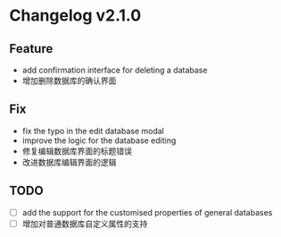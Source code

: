 # Changelog v2.1.0

## Feature

- add confirmation interface for deleting a database
- 增加删除数据库的确认界面

## Fix

- fix the typo in the edit database modal
- improve the logic for the database editing
- 修复编辑数据库界面的标题错误
- 改进数据库编辑界面的逻辑

## TODO

- [ ] add the support for the customised properties of general databases
- [ ] 增加对普通数据库自定义属性的支持

